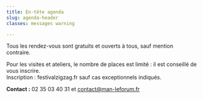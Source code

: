 ```yaml
---
title: En-tête agenda
slug: agenda-header
classes: messages warning

---
```

Tous les rendez-vous sont gratuits et ouverts à tous, sauf mention contraire.

Pour les visites et ateliers, le nombre de places est limité : il est conseillé de vous inscrire.  
Inscription : festivalzigzag.fr sauf cas exceptionnels indiqués.

**Contact :** 02 35 03 40 31 et contact@man-leforum.fr